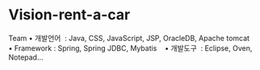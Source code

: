 # Vision-rent-a-car
Team
• 개발언어  : Java, CSS, JavaScript, JSP, OracleDB, Apache tomcat
• Framework : Spring, Spring JDBC, Mybatis   
• 개발도구  : Eclipse, Oven, Notepad...  
